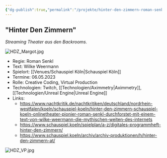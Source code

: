 ```yaml
---
{"dg-publish":true,"permalink":"/projekte/hinter-den-zimmern-roman-senkl-schauspiel-koeln/","created":"2025-05-25T12:48:37.243+02:00","updated":"2025-05-25T13:32:08.938+02:00"}
---
```


## "Hinter Den Zimmern"

*Streaming Theater aus den Backrooms.*

![HDZ_Margot.jpg](/img/user/Attachments/HDZ_Margot.jpg)

- Regie: Roman Senkl
- Text: Wilke Weermann
- Spielort: [[Venues/Schauspiel Köln\|Schauspiel Köln]]
- Termine: 06.05.2023
- Rolle: Creative Coding, Virtual Production
- Technologien: Twitch, [[Technologien/Aximmetry\|Aximmetry]], [[Technologien/Unreal Engine\|Unreal Engine]]
- Links:
	- https://www.nachtkritik.de/nachtkritiken/deutschland/nordrhein-westfalen/koeln/schauspiel-koeln/hinter-den-zimmern-schauspiel-koeln-onlinetheater-pionier-roman-senkl-durchforstet-mit-einem-text-von-wilke-weermann-die-mythischen-weiten-des-internets
	- https://www.schauspiel.koeln/spielplan/a-z/digitales-programmheft-hinter-den-zimmern/
	- https://www.schauspiel.koeln/archiv/archiv-produktionen/h/hinter-den-zimmern-at/

![HDZ_VP.jpg](/img/user/Attachments/HDZ_VP.jpg)
